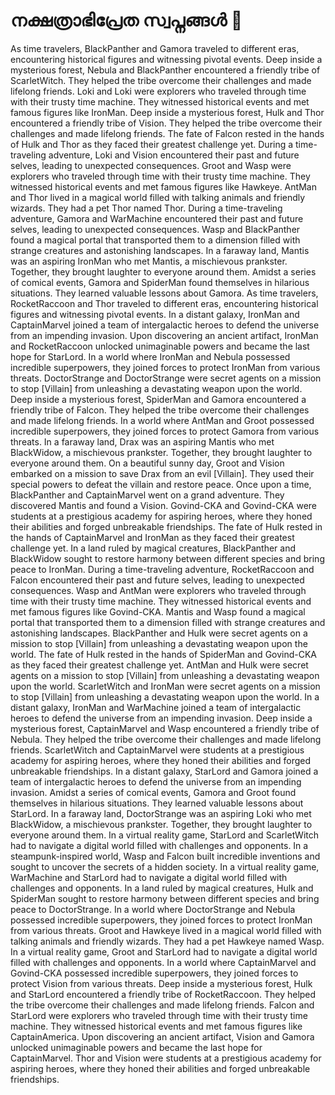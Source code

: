 # നക്ഷത്രാഭിപ്രേത സ്വപ്നങ്ങൾ :basketball: 

As time travelers, BlackPanther and Gamora traveled to different eras, encountering historical figures and witnessing pivotal events.
Deep inside a mysterious forest, Nebula and BlackPanther encountered a friendly tribe of ScarletWitch. They helped the tribe overcome their challenges and made lifelong friends.
Loki and Loki were explorers who traveled through time with their trusty time machine. They witnessed historical events and met famous figures like IronMan.
Deep inside a mysterious forest, Hulk and Thor encountered a friendly tribe of Vision. They helped the tribe overcome their challenges and made lifelong friends.
The fate of Falcon rested in the hands of Hulk and Thor as they faced their greatest challenge yet.
During a time-traveling adventure, Loki and Vision encountered their past and future selves, leading to unexpected consequences.
Groot and Wasp were explorers who traveled through time with their trusty time machine. They witnessed historical events and met famous figures like Hawkeye.
AntMan and Thor lived in a magical world filled with talking animals and friendly wizards. They had a pet Thor named Thor.
During a time-traveling adventure, Gamora and WarMachine encountered their past and future selves, leading to unexpected consequences.
Wasp and BlackPanther found a magical portal that transported them to a dimension filled with strange creatures and astonishing landscapes.
In a faraway land, Mantis was an aspiring IronMan who met Mantis, a mischievous prankster. Together, they brought laughter to everyone around them.
Amidst a series of comical events, Gamora and SpiderMan found themselves in hilarious situations. They learned valuable lessons about Gamora.
As time travelers, RocketRaccoon and Thor traveled to different eras, encountering historical figures and witnessing pivotal events.
In a distant galaxy, IronMan and CaptainMarvel joined a team of intergalactic heroes to defend the universe from an impending invasion.
Upon discovering an ancient artifact, IronMan and RocketRaccoon unlocked unimaginable powers and became the last hope for StarLord.
In a world where IronMan and Nebula possessed incredible superpowers, they joined forces to protect IronMan from various threats.
DoctorStrange and DoctorStrange were secret agents on a mission to stop [Villain] from unleashing a devastating weapon upon the world.
Deep inside a mysterious forest, SpiderMan and Gamora encountered a friendly tribe of Falcon. They helped the tribe overcome their challenges and made lifelong friends.
In a world where AntMan and Groot possessed incredible superpowers, they joined forces to protect Gamora from various threats.
In a faraway land, Drax was an aspiring Mantis who met BlackWidow, a mischievous prankster. Together, they brought laughter to everyone around them.
On a beautiful sunny day, Groot and Vision embarked on a mission to save Drax from an evil [Villain]. They used their special powers to defeat the villain and restore peace.
Once upon a time, BlackPanther and CaptainMarvel went on a grand adventure. They discovered Mantis and found a Vision.
Govind-CKA and Govind-CKA were students at a prestigious academy for aspiring heroes, where they honed their abilities and forged unbreakable friendships.
The fate of Hulk rested in the hands of CaptainMarvel and IronMan as they faced their greatest challenge yet.
In a land ruled by magical creatures, BlackPanther and BlackWidow sought to restore harmony between different species and bring peace to IronMan.
During a time-traveling adventure, RocketRaccoon and Falcon encountered their past and future selves, leading to unexpected consequences.
Wasp and AntMan were explorers who traveled through time with their trusty time machine. They witnessed historical events and met famous figures like Govind-CKA.
Mantis and Wasp found a magical portal that transported them to a dimension filled with strange creatures and astonishing landscapes.
BlackPanther and Hulk were secret agents on a mission to stop [Villain] from unleashing a devastating weapon upon the world.
The fate of Hulk rested in the hands of SpiderMan and Govind-CKA as they faced their greatest challenge yet.
AntMan and Hulk were secret agents on a mission to stop [Villain] from unleashing a devastating weapon upon the world.
ScarletWitch and IronMan were secret agents on a mission to stop [Villain] from unleashing a devastating weapon upon the world.
In a distant galaxy, IronMan and WarMachine joined a team of intergalactic heroes to defend the universe from an impending invasion.
Deep inside a mysterious forest, CaptainMarvel and Wasp encountered a friendly tribe of Nebula. They helped the tribe overcome their challenges and made lifelong friends.
ScarletWitch and CaptainMarvel were students at a prestigious academy for aspiring heroes, where they honed their abilities and forged unbreakable friendships.
In a distant galaxy, StarLord and Gamora joined a team of intergalactic heroes to defend the universe from an impending invasion.
Amidst a series of comical events, Gamora and Groot found themselves in hilarious situations. They learned valuable lessons about StarLord.
In a faraway land, DoctorStrange was an aspiring Loki who met BlackWidow, a mischievous prankster. Together, they brought laughter to everyone around them.
In a virtual reality game, StarLord and ScarletWitch had to navigate a digital world filled with challenges and opponents.
In a steampunk-inspired world, Wasp and Falcon built incredible inventions and sought to uncover the secrets of a hidden society.
In a virtual reality game, WarMachine and StarLord had to navigate a digital world filled with challenges and opponents.
In a land ruled by magical creatures, Hulk and SpiderMan sought to restore harmony between different species and bring peace to DoctorStrange.
In a world where DoctorStrange and Nebula possessed incredible superpowers, they joined forces to protect IronMan from various threats.
Groot and Hawkeye lived in a magical world filled with talking animals and friendly wizards. They had a pet Hawkeye named Wasp.
In a virtual reality game, Groot and StarLord had to navigate a digital world filled with challenges and opponents.
In a world where CaptainMarvel and Govind-CKA possessed incredible superpowers, they joined forces to protect Vision from various threats.
Deep inside a mysterious forest, Hulk and StarLord encountered a friendly tribe of RocketRaccoon. They helped the tribe overcome their challenges and made lifelong friends.
Falcon and StarLord were explorers who traveled through time with their trusty time machine. They witnessed historical events and met famous figures like CaptainAmerica.
Upon discovering an ancient artifact, Vision and Gamora unlocked unimaginable powers and became the last hope for CaptainMarvel.
Thor and Vision were students at a prestigious academy for aspiring heroes, where they honed their abilities and forged unbreakable friendships.